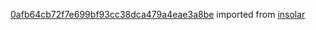 [0afb64cb72f7e699bf93cc38dca479a4eae3a8be](https://github.com/insolar/insolar/commit/0afb64cb72f7e699bf93cc38dca479a4eae3a8be) imported from [insolar](https://github.com/insolar/insolar)

